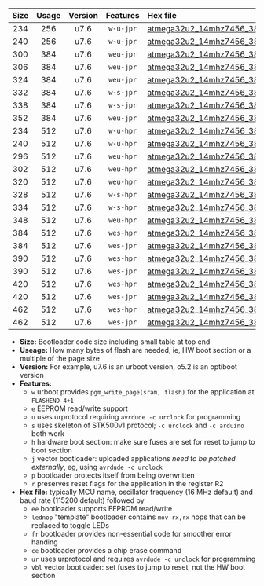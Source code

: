 |Size|Usage|Version|Features|Hex file|
|:-:|:-:|:-:|:-:|:--|
|234|256|u7.6|`w-u-jpr`|[atmega32u2_14mhz7456_38400bps_ur_vbl.hex](https://raw.githubusercontent.com/stefanrueger/urboot/main//atmega32u2_14mhz7456_38400bps_ur_vbl.hex)|
|240|256|u7.6|`w-u-jpr`|[atmega32u2_14mhz7456_38400bps_lednop_ur_vbl.hex](https://raw.githubusercontent.com/stefanrueger/urboot/main//atmega32u2_14mhz7456_38400bps_lednop_ur_vbl.hex)|
|300|384|u7.6|`weu-jpr`|[atmega32u2_14mhz7456_38400bps_ee_ur_vbl.hex](https://raw.githubusercontent.com/stefanrueger/urboot/main//atmega32u2_14mhz7456_38400bps_ee_ur_vbl.hex)|
|306|384|u7.6|`weu-jpr`|[atmega32u2_14mhz7456_38400bps_ee_lednop_ur_vbl.hex](https://raw.githubusercontent.com/stefanrueger/urboot/main//atmega32u2_14mhz7456_38400bps_ee_lednop_ur_vbl.hex)|
|324|384|u7.6|`weu-jpr`|[atmega32u2_14mhz7456_38400bps_ee_lednop_fr_ur_vbl.hex](https://raw.githubusercontent.com/stefanrueger/urboot/main//atmega32u2_14mhz7456_38400bps_ee_lednop_fr_ur_vbl.hex)|
|332|384|u7.6|`w-s-jpr`|[atmega32u2_14mhz7456_38400bps_vbl.hex](https://raw.githubusercontent.com/stefanrueger/urboot/main//atmega32u2_14mhz7456_38400bps_vbl.hex)|
|338|384|u7.6|`w-s-jpr`|[atmega32u2_14mhz7456_38400bps_lednop_vbl.hex](https://raw.githubusercontent.com/stefanrueger/urboot/main//atmega32u2_14mhz7456_38400bps_lednop_vbl.hex)|
|352|384|u7.6|`weu-jpr`|[atmega32u2_14mhz7456_38400bps_ee_lednop_fr_ce_ur_vbl.hex](https://raw.githubusercontent.com/stefanrueger/urboot/main//atmega32u2_14mhz7456_38400bps_ee_lednop_fr_ce_ur_vbl.hex)|
|234|512|u7.6|`w-u-hpr`|[atmega32u2_14mhz7456_38400bps_ur.hex](https://raw.githubusercontent.com/stefanrueger/urboot/main//atmega32u2_14mhz7456_38400bps_ur.hex)|
|240|512|u7.6|`w-u-hpr`|[atmega32u2_14mhz7456_38400bps_lednop_ur.hex](https://raw.githubusercontent.com/stefanrueger/urboot/main//atmega32u2_14mhz7456_38400bps_lednop_ur.hex)|
|296|512|u7.6|`weu-hpr`|[atmega32u2_14mhz7456_38400bps_ee_ur.hex](https://raw.githubusercontent.com/stefanrueger/urboot/main//atmega32u2_14mhz7456_38400bps_ee_ur.hex)|
|302|512|u7.6|`weu-hpr`|[atmega32u2_14mhz7456_38400bps_ee_lednop_ur.hex](https://raw.githubusercontent.com/stefanrueger/urboot/main//atmega32u2_14mhz7456_38400bps_ee_lednop_ur.hex)|
|320|512|u7.6|`weu-hpr`|[atmega32u2_14mhz7456_38400bps_ee_lednop_fr_ur.hex](https://raw.githubusercontent.com/stefanrueger/urboot/main//atmega32u2_14mhz7456_38400bps_ee_lednop_fr_ur.hex)|
|328|512|u7.6|`w-s-hpr`|[atmega32u2_14mhz7456_38400bps.hex](https://raw.githubusercontent.com/stefanrueger/urboot/main//atmega32u2_14mhz7456_38400bps.hex)|
|334|512|u7.6|`w-s-hpr`|[atmega32u2_14mhz7456_38400bps_lednop.hex](https://raw.githubusercontent.com/stefanrueger/urboot/main//atmega32u2_14mhz7456_38400bps_lednop.hex)|
|348|512|u7.6|`weu-hpr`|[atmega32u2_14mhz7456_38400bps_ee_lednop_fr_ce_ur.hex](https://raw.githubusercontent.com/stefanrueger/urboot/main//atmega32u2_14mhz7456_38400bps_ee_lednop_fr_ce_ur.hex)|
|384|512|u7.6|`wes-hpr`|[atmega32u2_14mhz7456_38400bps_ee.hex](https://raw.githubusercontent.com/stefanrueger/urboot/main//atmega32u2_14mhz7456_38400bps_ee.hex)|
|384|512|u7.6|`wes-jpr`|[atmega32u2_14mhz7456_38400bps_ee_vbl.hex](https://raw.githubusercontent.com/stefanrueger/urboot/main//atmega32u2_14mhz7456_38400bps_ee_vbl.hex)|
|390|512|u7.6|`wes-hpr`|[atmega32u2_14mhz7456_38400bps_ee_lednop.hex](https://raw.githubusercontent.com/stefanrueger/urboot/main//atmega32u2_14mhz7456_38400bps_ee_lednop.hex)|
|390|512|u7.6|`wes-jpr`|[atmega32u2_14mhz7456_38400bps_ee_lednop_vbl.hex](https://raw.githubusercontent.com/stefanrueger/urboot/main//atmega32u2_14mhz7456_38400bps_ee_lednop_vbl.hex)|
|420|512|u7.6|`wes-hpr`|[atmega32u2_14mhz7456_38400bps_ee_lednop_fr.hex](https://raw.githubusercontent.com/stefanrueger/urboot/main//atmega32u2_14mhz7456_38400bps_ee_lednop_fr.hex)|
|420|512|u7.6|`wes-jpr`|[atmega32u2_14mhz7456_38400bps_ee_lednop_fr_vbl.hex](https://raw.githubusercontent.com/stefanrueger/urboot/main//atmega32u2_14mhz7456_38400bps_ee_lednop_fr_vbl.hex)|
|462|512|u7.6|`wes-hpr`|[atmega32u2_14mhz7456_38400bps_ee_lednop_fr_ce.hex](https://raw.githubusercontent.com/stefanrueger/urboot/main//atmega32u2_14mhz7456_38400bps_ee_lednop_fr_ce.hex)|
|462|512|u7.6|`wes-jpr`|[atmega32u2_14mhz7456_38400bps_ee_lednop_fr_ce_vbl.hex](https://raw.githubusercontent.com/stefanrueger/urboot/main//atmega32u2_14mhz7456_38400bps_ee_lednop_fr_ce_vbl.hex)|

- **Size:** Bootloader code size including small table at top end
- **Useage:** How many bytes of flash are needed, ie, HW boot section or a multiple of the page size
- **Version:** For example, u7.6 is an urboot version, o5.2 is an optiboot version
- **Features:**
  + `w` urboot provides `pgm_write_page(sram, flash)` for the application at `FLASHEND-4+1`
  + `e` EEPROM read/write support
  + `u` uses urprotocol requiring `avrdude -c urclock` for programming
  + `s` uses skeleton of STK500v1 protocol; `-c urclock` and `-c arduino` both work
  + `h` hardware boot section: make sure fuses are set for reset to jump to boot section
  + `j` vector bootloader: uploaded applications *need to be patched externally*, eg, using `avrdude -c urclock`
  + `p` bootloader protects itself from being overwritten
  + `r` preserves reset flags for the application in the register R2
- **Hex file:** typically MCU name, oscillator frequency (16 MHz default) and baud rate (115200 default) followed by
  + `ee` bootloader supports EEPROM read/write
  + `lednop` "template" bootloader contains `mov rx,rx` nops that can be replaced to toggle LEDs
  + `fr` bootloader provides non-essential code for smoother error handing
  + `ce` bootloader provides a chip erase command
  + `ur` uses urprotocol and requires `avrdude -c urclock` for programming
  + `vbl` vector bootloader: set fuses to jump to reset, not the HW boot section
